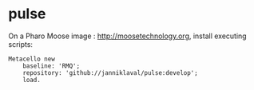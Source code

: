# pulse

On a Pharo Moose image : http://moosetechnology.org, install executing scripts:
```Smalltalk
Metacello new
    baseline: 'RMQ';
    repository: 'github://janniklaval/pulse:develop';
    load.
```    
